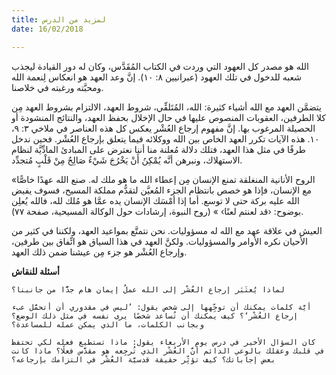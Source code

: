 ```yaml
---
title: لمزيد من الدرس
date: 16/02/2018

---
```


الله هو مصدر كل العهود التي وردت في الكتاب المُقَدَّس، وكان له دور القيادة ليجذب شعبه للدخول في تلك العهود (عبرانيين ٨: ١٠). إنَّ وعد العهد هو انعكاس لِنعمة الله ومحبَّته ورغبته في خلاصنا.

يتضمَّن العهد مع الله أشياء كثيرة: الله، المُتَلقِّي، شروط العهد، الالتزام بشروط العهد مِن كلا الطرفين، العقوبات المنصوص عليها في حال الإخلال بحفظ العهد، والنتائج المنشودة أو الحصيلة المرغوب بها. إنَّ مفهوم إرجاع العُشْر يعكس كل هذه العناصر في ملاخي ٣: ٩، ١٠. هذه الآيات تكرر العهد الخاص بين الله ووكلائه فيما يتعلق بإرجاع العُشْر. فحين ندخل طرفًا في مثل هذا العهد، فتلك دلالة مُعلنة منا أننا نعترض على المبادئ المادِّيَّة لنظام الاستهلاك، ونبرهن أنَّه يُمْكِنُ أَنْ يَخْرُجَ شَيْءٌ صَالِحٌ مِنْ قَلْبٍ مُتجدِّد.

«الروح الأنانية المنغلقة تمنع الإنسان مِن إعطاء الله ما هو ملك له. صنع الله عهدًا خاصًّا مع الإنسان، فإذا هو خصص بانتظام الجزء المُعيَّن لتقدُّم مملكة المسيح، فسوف يفيض الله عليه بركة حتى لا توسع. أما إذا أمْسَك الإنسان يده عمَّا هو مُلك لله، فالله يُعلِن بوضوح: ‹قد لعنتم لعنًا› » (روح النبوة، إرشادات حول الوكالة المسيحية، صفحة ٧٧).

العيش في علاقة عهد مع الله له مسؤوليات. نحن نتمتَّع بمواعيد العهد، ولكننا في كثير من الأحيان نكره الأوامر والمسؤوليات. ولكنَّ العهد في هذا السياق هو اتِّفاق بين طرفين، وإرجاع العُشْر هو جزء مِن عيشنا ضمن ذلك العهد.

**أسئلة للنقاش**

`لماذا يُعتَبَر إرجاع العُشْر إلى الله عملُ إيمان هام جدًّا من جانبنا؟`

`أيَّة كلمات يمكنك أن توجِّهها إلى شخص يقول: ’ليس في مقدوري أن أتحمَّل عبء إرجاع العُشْر‘؟ كيف يمكنك أن تُساعد شخصًا يرى نفسه في مثل ذلك الوضع؟ وبجانب الكلمات، ما الذي يمكن عمله للمساعدة؟`

`كان السؤال الأخير في درس يوم الأربعاء يقول: ماذا تستطيع فعله لكي تحتفظ في قلبك وعقلك بالوعي الدائم أنَّ العُشْر الذي تُرجِعه هو مقدَّس فعلًا؟ ماذا كانت بعض إجاباتك؟ كيف تؤثِّر حقيقة قدسيَّة العُشْر في التزامك بإرجاعه؟`